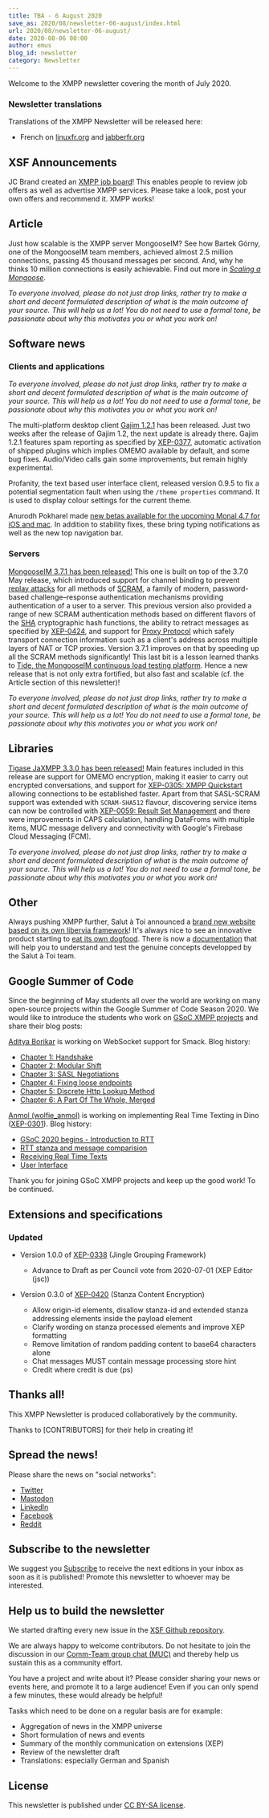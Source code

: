 ```yaml
---
title: TBA - 6 August 2020
save_as: 2020/08/newsletter-06-august/index.html
url: 2020/08/newsletter-06-august/
date: 2020-08-06 00:00
author: emus
blog_id: newsletter
category: Newsletter
---
```


Welcome to the XMPP newsletter covering the month of July 2020.

### Newsletter translations

Translations of the XMPP Newsletter will be released here:

- French on [linuxfr.org](https://linuxfr.org/tags/xmpp/public) and [jabberfr.org](https://news/jabberfr.org/category/newsletter/)


## XSF Announcements

JC Brand created an [XMPP job board](https://xmpp.work/)! This enables people to review job offers as 
well as advertise XMPP services. Please take a look, post your own offers and recommend it. XMPP works!


## Article

Just how scalable is the XMPP server MongooseIM? See how Bartek Górny, one of the MongooseIM team members,
achieved almost 2.5 million connections, passing 45 thousand messages per second.
And, why he thinks 10 million connections is easily achievable. Find out more in
[_Scaling a Mongoose_](https://www.erlang-solutions.com/blog/scaling-a-mongoose-how-scalable-is-the-mongooseim-xmpp-server.html).

_To everyone involved, please do not just drop links, rather try to make a short and decent 
formulated description of what is the main outcome of your source. This will help us a lot! 
You do not need to use a formal tone, be passionate about why this motivates you or what you work on!_

## Software news


### Clients and applications

_To everyone involved, please do not just drop links, rather try to make a short and decent 
formulated description of what is the main outcome of your source. This will help us a lot! 
You do not need to use a formal tone, be passionate about why this motivates you or what you work on!_

The multi-platform desktop client [Gajim 1.2.1](https://gajim.org/post/2020-07-08-gajim-1.2.1-released/) has been released. Just two weeks after the release of Gajim 1.2, the next update is already there. Gajim 1.2.1 features spam reporting as specified by [XEP-0377](https://xmpp.org/extensions/xep-0377.html), automatic activation of shipped plugins which implies OMEMO available by default, and some bug fixes. Audio/Video calls gain some improvements, but remain highly experimental.

Profanity, the text based user interface client, released version 0.9.5 to fix a potential segmentation fault when using the `/theme properties` command. It is used to display colour settings for the current theme.

Anurodh Pokharel made [new betas available for the upcoming Monal 4.7 for iOS and mac](https://monal.im/blog/update-chat-ui-and-new-betas/). In addition to stability fixes, these bring typing notifications as well as the new top navigation bar.

### Servers

[MongooseIM 3.7.1 has been released!](https://github.com/esl/MongooseIM/releases/tag/3.7.1)
This one is built on top of the 3.7.0 May release, which introduced support for channel binding to prevent [replay attacks](https://en.wikipedia.org/wiki/Replay_attack)
for all methods of [SCRAM](https://en.wikipedia.org/wiki/Salted_Challenge_Response_Authentication_Mechanism "Salted Challenge Response Authentication Mechanism"),  a family of modern, password-based challenge–response authentication mechanisms providing authentication of a user to a server. This previous version also provided a range of new SCRAM authentication methods based on different flavors of the [SHA](https://en.wikipedia.org/wiki/Secure_Hash_Algorithms "Secure Hash Algorithms") cryptographic hash functions, the ability to retract messages as specified by [XEP-0424](https://xmpp.org/extensions/xep-0424.html), and support for [Proxy Protocol](https://www.haproxy.org/download/1.8/doc/proxy-protocol.txt) which safely transport connection information such as a client's address across multiple layers of NAT or TCP proxies. Version 3.7.1 improves on that by speeding up all the SCRAM methods significantly!
This last bit is a lesson learned thanks to [Tide, the MongooseIM continuous load testing platform](https://tide.erlang-solutions.com/).
Hence a new release that is not only extra fortified, but also fast and scalable (cf. the Article section of this newsletter)!

_To everyone involved, please do not just drop links, rather try to make a short and decent 
formulated description of what is the main outcome of your source. This will help us a lot! 
You do not need to use a formal tone, be passionate about why this motivates you or what you work on!_

## Libraries

[Tigase JaXMPP 3.3.0 has been released!](https://github.com/tigase/jaxmpp/releases/tag/3.3.0)
Main features included in this release are support for OMEMO encryption, making it easier to carry out encrypted conversations, and support for [XEP-0305: XMPP Quickstart](https://xmpp.org/extensions/xep-0305.html) allowing connections to be established faster. Apart from that SASL-SCRAM support was extended with `SCRAM-SHA512` flavour, discovering service items can now be controlled with [XEP-0059: Result Set Management](https://xmpp.org/extensions/xep-0059.html) and there were improvements in CAPS calculation, handling DataFroms with multiple items, MUC message delivery and connectivity with Google's Firebase Cloud Messaging (FCM).

_To everyone involved, please do not just drop links, rather try to make a short and decent 
formulated description of what is the main outcome of your source. This will help us a lot! 
You do not need to use a formal tone, be passionate about why this motivates you or what you work on!_

## Other

Always pushing XMPP further, Salut à Toi announced a [brand new website based on its own libervia framework](https://salut-a-toi.org/blog/view/salut-a-toi@libervia.org/@/id/Fczsfvg9AZCAnc6KdmVUwP/official-website)! It's always nice to see an innovative product starting to [eat its own dogfood](https://en.wikipedia.org/wiki/Eating_your_own_dog_food). There is now a [documentation](https://salut-a-toi.org/documentation) that will help you to understand and test the genuine concepts developped by the Salut à Toi team.

## Google Summer of Code


Since the beginning of May students all over the world are working on many open-source projects within the Google Summer of Code Season 2020. We would like to introduce the students who work on [GSoC XMPP projects](https://summerofcode.withgoogle.com/organizations/5474262808264704/#6018598289539072) and share their blog posts:

[Aditya Borikar](https://adiaholic.github.io/gsoc2020/2020/05/16/Chapter-0-Introduction.html) is working on WebSocket support for Smack. Blog history: 
- [Chapter 1: Handshake](https://adiaholic.github.io/gsoc2020/2020/05/24/Chapter-1-Handshake.html)
- [Chapter 2: Modular Shift](https://adiaholic.github.io/gsoc2020/2020/05/31/Chapter-2-Modular-Shift.html)
- [Chapter 3: SASL Negotiations](https://adiaholic.github.io/gsoc2020/2020/06/07/Chapter-3-sasl-negotiations.html)
- [Chapter 4: Fixing loose endpoints](https://adiaholic.github.io/gsoc2020/2020/06/14/Chapter-4-fix-loose-endpoints.html)
- [Chapter 5: Discrete Http Lookup Method](https://adiaholic.github.io/gsoc2020/2020/06/21/Chapter-5-Discrete-Http-Lookup-Method.html)
- [Chapter 6: A Part Of The Whole, Merged](https://adiaholic.github.io/gsoc2020/2020/06/28/Chapter-6-Part-Of-The-Whole.html)

[Anmol (wolfie_anmol)](https://wolfieanmol.github.io/gsoc-blog/) is working on implementing Real Time Texting in Dino ([XEP-0301](https://xmpp.org/extensions/xep-0301.html)). Blog history:
- [GSoC 2020 begins - Introduction to RTT](https://wolfieanmol.github.io/gsoc-blog/introduction/)
- [RTT stanza and message comparision](https://wolfieanmol.github.io/gsoc-blog/rtt-stanza-and-message-comparision/)
- [Receiving Real Time Texts](https://wolfieanmol.github.io/gsoc-blog/receiving-rtt/)
- [User Interface](https://wolfieanmol.github.io/gsoc-blog/ui/)

Thank you for joining GSoC XMPP projects and keep up the good work! To be continued.


## Extensions and specifications

### Updated

- Version 1.0.0 of [XEP-0338](https://xmpp.org/extensions/xep-0338.html) (Jingle Grouping Framework)
  - Advance to Draft as per Council vote from 2020-07-01 (XEP Editor (jsc))

- Version 0.3.0 of [XEP-0420](https://xmpp.org/extensions/xep-0420.html) (Stanza Content Encryption)
  - Allow origin-id elements, disallow stanza-id and extended stanza addressing elements inside the payload element
  - Clarify wording on stanza processed elements and improve XEP formatting
  - Remove limitation of random padding content to base64 characters alone
  - Chat messages MUST contain message processing store hint
  - Credit where credit is due (ps)

## Thanks all!

This XMPP Newsletter is produced collaboratively by the community.

Thanks to [CONTRIBUTORS] for their help in creating it!

## Spread the news!

Please share the news on "social networks":

* [Twitter](https://twitter.com/xmpp)
* [Mastodon](https://fosstodon.org/@xmpp/)
* [LinkedIn](https://www.linkedin.com/company/xmpp-standards-foundation/)
* [Facebook](https://www.facebook.com/jabber/)
* [Reddit](https://www.reddit.com/r/xmpp/)

## Subscribe to the newsletter

We suggest you [Subscribe](https://tinyletter.com/xmpp) to receive the next editions in your inbox as soon as it is published! 
Promote this newsletter to whoever may be interested.

## Help us to build the newsletter

We started drafting every new issue in the [XSF Github repository](https://github.com/xsf/xmpp.org/pulls). 

We are always happy to welcome contributors. Do not hesitate to join the discussion in our [Comm-Team group chat (MUC)](xmpp:commteam@muc.xmpp.org?join) and thereby help us sustain this as a community effort. 

You have a project and write about it? Please consider sharing your news or events here, and promote it to a large audience! 
Even if you can only spend a few minutes, these would already be helpful!

Tasks which need to be done on a regular basis are for example:

- Aggregation of news in the XMPP universe
- Short formulation of news and events
- Summary of the monthly communication on extensions (XEP)
- Review of the newsletter draft
- Translations: especially German and Spanish

## License

This newsletter is published under [CC BY-SA license](https://creativecommons.org/licenses/by-sa/4.0/).
